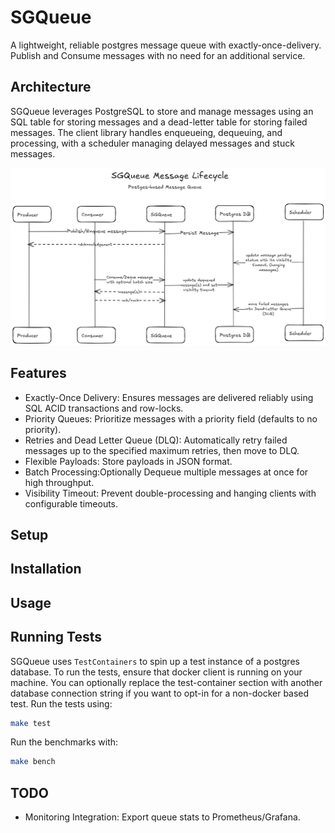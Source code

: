 # SGQueue

A lightweight, reliable postgres message queue with exactly-once-delivery. Publish and Consume messages with no need for an additional service.

## Architecture

SGQueue leverages PostgreSQL to store and manage messages using an SQL table for storing messages and a dead-letter table for storing failed messages. The client library handles enqueueing, dequeuing, and processing, with a scheduler managing delayed messages and stuck messages.

![Architecture](./architecture.png)

## Features

-   Exactly-Once Delivery: Ensures messages are delivered reliably using SQL ACID transactions and row-locks.
-   Priority Queues: Prioritize messages with a priority field (defaults to no priority).
-   Retries and Dead Letter Queue (DLQ): Automatically retry failed messages up to the specified maximum retries, then move to DLQ.
-   Flexible Payloads: Store payloads in JSON format.
-   Batch Processing:Optionally Dequeue multiple messages at once for high throughput.
-   Visibility Timeout: Prevent double-processing and hanging clients with configurable timeouts.

## Setup

## Installation

## Usage

## Running Tests

SGQueue uses `TestContainers` to spin up a test instance of a postgres database.
To run the tests, ensure that docker client is running on your machine. You can optionally replace the test-container section with another database connection string if you want to opt-in for a non-docker based test.
Run the tests using:

```bash
make test
```

Run the benchmarks with:

```bash
make bench
```

## TODO

-   Monitoring Integration: Export queue stats to Prometheus/Grafana.
